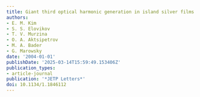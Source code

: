 ```yaml
---
title: Giant third optical harmonic generation in island silver films
authors:
- E. M. Kim
- S. S. Elovikov
- T. V. Murzina
- O. A. Aktsipetrov
- M. A. Bader
- G. Marowsky
date: '2004-01-01'
publishDate: '2025-03-14T15:59:49.153406Z'
publication_types:
- article-journal
publication: '*JETP Letters*'
doi: 10.1134/1.1846112
---
```

